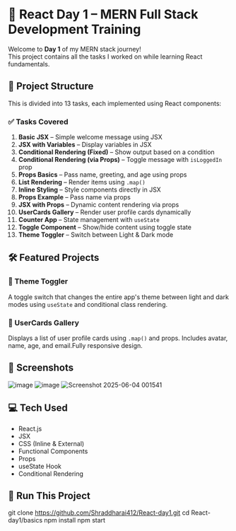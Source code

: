 # 🚀 React Day 1 – MERN Full Stack Development Training

Welcome to **Day 1** of my MERN stack journey!  
This project contains all the tasks I worked on while learning React fundamentals.



## 📂 Project Structure

This is divided into 13 tasks, each implemented using React components:

### ✅ Tasks Covered

1. **Basic JSX** – Simple welcome message using JSX  
2. **JSX with Variables** – Display variables in JSX  
3. **Conditional Rendering (Fixed)** – Show output based on a condition  
4. **Conditional Rendering (via Props)** – Toggle message with `isLoggedIn` prop  
5. **Props Basics** – Pass name, greeting, and age using props  
6. **List Rendering** – Render items using `.map()`  
7. **Inline Styling** – Style components directly in JSX  
8. **Props Example** – Pass name via props  
9. **JSX with Props** – Dynamic content rendering via props  
10. **UserCards Gallery** – Render user profile cards dynamically  
11. **Counter App** – State management with `useState`  
12. **Toggle Component** – Show/hide content using toggle state  
13. **Theme Toggler** – Switch between Light & Dark mode



## 🛠️ Featured Projects

### 🎨 Theme Toggler  
A toggle switch that changes the entire app's theme between light and dark modes using `useState` and conditional class rendering.


### 👤 UserCards Gallery  
Displays a list of user profile cards using `.map()` and props. Includes avatar, name, age, and email.Fully responsive design.



## 📸 Screenshots

![image](https://github.com/user-attachments/assets/1039057c-cfb1-42bd-9822-126f912dbcfb)
![image](https://github.com/user-attachments/assets/ca5bab4a-90af-43bd-a035-363f2ff17934)
![Screenshot 2025-06-04 001541](https://github.com/user-attachments/assets/4a883f8d-6658-4bb9-9997-224b4a636dc3)




## 💻 Tech Used

- React.js
- JSX
- CSS (Inline & External)
- Functional Components
- Props
- useState Hook
- Conditional Rendering


## 🚀 Run This Project

git clone https://github.com/Shraddharai412/React-day1.git
cd React-day1/basics
npm install
npm start

